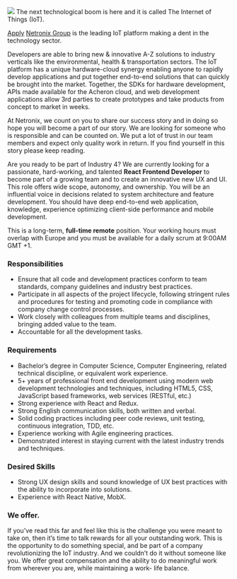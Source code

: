 ![](http://netronix.io/images/sketch2-b4e3f63a7f.png)
The next technological boom is here and it is called The Internet of Things (IoT).

[Apply](https://netronix.teamtailor.com/jobs/30922-senior-frontend-developer-remote/applications/new?)
[Netronix Group](https://netronix.io) is the leading IoT platform making a dent in the technology sector.

Developers are able to bring new & innovative A-Z solutions to industry verticals like the environmental, health & transportation sectors. The IoT platform has a unique hardware-cloud synergy enabling anyone to rapidly develop applications and put together end-to-end solutions that can quickly be brought into the market.  Together, the SDKs for hardware development, APIs made available for the Acheron cloud, and web development applications allow 3rd parties to create prototypes and take products from concept to market in weeks.

At Netronix, we count on you to share our success story and in doing so hope you will become a part of our story.  We are looking for someone who is responsible and can be counted on. We put a lot of trust in our team members and expect only quality work in return. If you find yourself in this story please keep reading.

Are you ready to be part of Industry 4? We are currently looking for a passionate, hard-working, and talented **React Frontend Developer** to become part of a growing team and to create an innovative new UX and UI. This role offers wide scope, autonomy, and ownership. You will be an influential voice in decisions related to system architecture and feature development. You should have deep end-to-end web application, knowledge, experience optimizing client-side performance and mobile development.

This is a long-term, **full-time remote** position. Your working hours must overlap with Europe and you must be available for a daily scrum at 9:00AM GMT +1.

### Responsibilities

* Ensure that all code and development practices conform to team standards, company guidelines and industry best practices.
* Participate in all aspects of the project lifecycle, following stringent rules and procedures for testing and promoting code in compliance with company change control processes.
* Work closely with colleagues from multiple teams and disciplines, bringing added value to the team.
* Accountable for all the development tasks.

### Requirements

* Bachelor’s degree in Computer Science, Computer Engineering, related technical discipline, or equivalent work experience.
* 5+ years of professional front end development using modern web development technologies and techniques, including HTML5, CSS, JavaScript based frameworks, web services (RESTful, etc.)
* Strong experience with React and Redux.
* Strong English communication skills, both written and verbal.
* Solid coding practices including peer code reviews, unit testing, continuous integration, TDD, etc.
* Experience working with Agile engineering practices.
* Demonstrated interest in staying current with the latest industry trends and techniques.

### Desired Skills

* Strong UX design skills and sound knowledge of UX best practices with the ability to incorporate into solutions.
* Experience with React Native, MobX.



### We offer.  
If you’ve read this far and feel like this is the challenge you were meant to take on, then it’s time to talk rewards for all your outstanding work. This is the opportunity to do something special, and be part of a company revolutionizing the IoT industry. And we couldn’t do it without someone like you. We offer great compensation and the ability to do meaningful work from wherever you are, while maintaining a work- life balance. 
